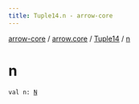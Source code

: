 ```yaml
---
title: Tuple14.n - arrow-core
---
```


[arrow-core](../../index.html) / [arrow.core](../index.html) / [Tuple14](index.html) / [n](./n.html)

# n

`val n: `[`N`](index.html#N)